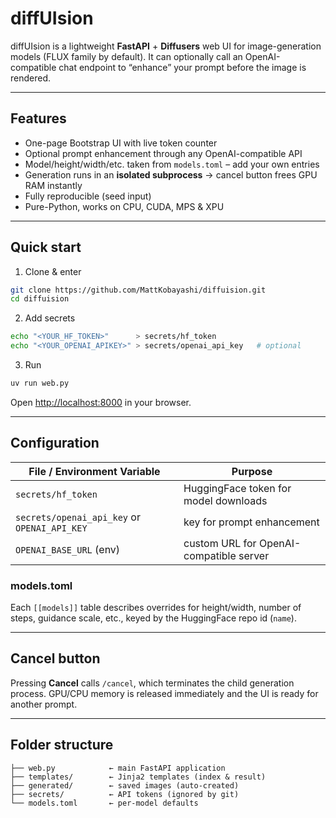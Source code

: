 # diffUIsion

diffUIsion is a lightweight **FastAPI** + **Diffusers** web UI for image-generation
models (FLUX family by default).  It can optionally call an
OpenAI-compatible chat endpoint to “enhance” your prompt before the
image is rendered.

---

## Features

- One-page Bootstrap UI with live token counter
- Optional prompt enhancement through any OpenAI-compatible API  
- Model/height/width/etc. taken from `models.toml` – add your own entries  
- Generation runs in an **isolated subprocess** → cancel button frees GPU RAM instantly  
- Fully reproducible (seed input)  
- Pure-Python, works on CPU, CUDA, MPS & XPU

---

## Quick start

1. Clone & enter

```bash
git clone https://github.com/MattKobayashi/diffuision.git
cd diffuision
```

2. Add secrets

```bash
echo "<YOUR_HF_TOKEN>"      > secrets/hf_token
echo "<YOUR_OPENAI_APIKEY>" > secrets/openai_api_key   # optional
```

3. Run

```bash
uv run web.py
```

Open <http://localhost:8000> in your browser.

---

## Configuration

| File / Environment Variable              | Purpose                                  |
|-----------------------------|------------------------------------------|
| `secrets/hf_token`          | HuggingFace token for model downloads    |
| `secrets/openai_api_key` or `OPENAI_API_KEY` | key for prompt enhancement |
| `OPENAI_BASE_URL` (env)     | custom URL for OpenAI-compatible server  |

### models.toml

Each `[[models]]` table describes overrides for height/width, number of
steps, guidance scale, etc., keyed by the HuggingFace repo id (`name`).

---

## Cancel button

Pressing **Cancel** calls `/cancel`, which terminates the child
generation process.  GPU/CPU memory is released immediately and the UI
is ready for another prompt.

---

## Folder structure

```text
├── web.py            ← main FastAPI application
├── templates/        ← Jinja2 templates (index & result)
├── generated/        ← saved images (auto-created)
├── secrets/          ← API tokens (ignored by git)
└── models.toml       ← per-model defaults
```
